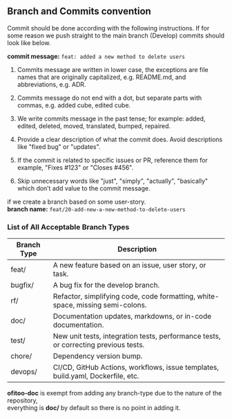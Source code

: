 ## Branch and Commits convention

Commit should be done according with the following instructions.
If for some reason we push straight to the main branch (Develop)
commits should look like below.

**commit message:** `feat: added a new method to delete users`
1. Commits message are written in lower case, 
    the exceptions are file names that are originally capitalized, e.g. README.md, and abbreviations, e.g. ADR.  

2. Commits message do not end with a dot, but separate parts with commas, e.g. added cube, edited cube.  

3. We write commits message in the past tense; for example: added, edited, deleted, moved, translated, bumped, repaired.  

4. Provide a clear description of what the commit does. Avoid descriptions like "fixed bug" or "updates".  

5. If the commit is related to specific issues or PR, reference them for example, "Fixes #123" or "Closes #456".  

6. Skip unnecessary words like "just", "simply", "actually", "basically" which don’t add value to the commit message.  

if we create a branch based on some user-story.  
**branch name:** `feat/20-add-new-a-new-method-to-delete-users`   

### List of All Acceptable Branch Types

| Branch Type | Description                                                                     |
|-------------|---------------------------------------------------------------------------------|
| feat/       | A new feature based on an issue, user story, or task.                           |
| bugfix/     | A bug fix for the develop branch.                                               |
| rf/         | Refactor, simplifying code, code formatting, white-space, missing semi-colons. |
| doc/        | Documentation updates, markdowns, or in-code documentation.                      |
| test/       | New unit tests, integration tests, performance tests, or correcting previous tests. |
| chore/      | Dependency version bump.                                                         |
| devops/     | CI/CD, GitHub Actions, workflows, issue templates, build.yaml, Dockerfile, etc. |


**ofitoo-doc** is exempt from adding any branch-type due to the nature of the repository,  
everything is **doc/** by default so there is no point in adding it.